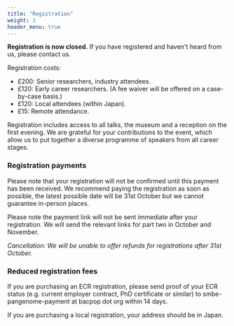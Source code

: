 ```yaml
---
title: "Registration"
weight: 3
header_menu: true
---
```

**Registration is now closed.** If you have registered and haven't heard from us, please contact us.


Registration costs:
- £200: Senior researchers, industry attendees.
- £120: Early career researchers. (A fee waiver will be offered on a case-by-case basis.)
- £120: Local attendees (within Japan).
- £15: Remote attendance.

Registration includes access to all talks, the museum and a reception on the first evening.
We are grateful for your contributions to the event, which allow us to put together
a diverse programme of speakers from all career stages.

### Registration payments
Please note that your registration will not be confirmed until this payment has been received. We recommend paying the registration as soon as possible, the latest possible date will be 31st October but we cannot guarantee in-person places.

Please note the payment link will not be sent immediate after your registration.
We will send the relevant links for part two in October and November.

_Cancellation: We will be unable to offer refunds for registrations after 31st October._

### Reduced registration fees

If you are purchasing an ECR registration, please send proof of your ECR status (e.g. current employer contract, PhD certificate or similar) to smbe-pangenome-payment at bacpop dot org within 14 days.

If you are purchasing a local registration, your address should be in Japan.
